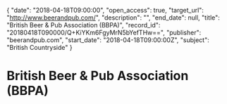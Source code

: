 {
  "date": "2018-04-18T09:00:00", 
  "open_access": true, 
  "target_url": "http://www.beerandpub.com/", 
  "description": "", 
  "end_date": null, 
  "title": "British Beer & Pub Association (BBPA)", 
  "record_id": "20180418T090000/Q+KiYKm6FgyMrN5bYefTHw==", 
  "publisher": "beerandpub.com", 
  "start_date": "2018-04-18T09:00:00Z", 
  "subject": "British Countryside"
}

# British Beer & Pub Association (BBPA)

